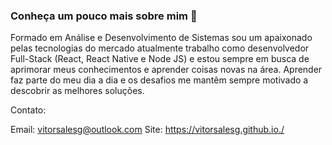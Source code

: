 ### Conheça um pouco mais sobre mim 👋


Formado em Análise e Desenvolvimento de Sistemas sou um apaixonado pelas tecnologias do mercado atualmente trabalho como desenvolvedor Full-Stack (React, React Native e Node JS) e estou sempre em busca de aprimorar meus conhecimentos e aprender coisas novas na área. Aprender faz parte do meu dia a dia e os desafios me mantêm sempre motivado a descobrir as melhores soluções.

Contato:

Email: vitorsalesg@outlook.com
Site: https://vitorsalesg.github.io./ 
